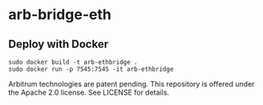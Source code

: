 # arb-bridge-eth

## Deploy with Docker

```
sudo docker build -t arb-ethbridge .
sudo docker run -p 7545:7545 -it arb-ethbridge
```

Arbitrum technologies are patent pending. This repository is offered under the Apache 2.0 license. See LICENSE for details.
